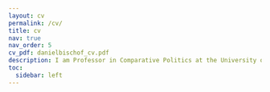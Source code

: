 ```yaml
---
layout: cv
permalink: /cv/
title: cv
nav: true
nav_order: 5
cv_pdf: danielbischof_cv.pdf
description: I am Professor in Comparative Politics at the University of Münster as well as tenured Associate Professor of Political Science at Aarhus University. Before that, I was a postdoc and Ambizione Grant Holder at the University of Zurich. I finished my Ph.D. studies at the University of Leicester graduating with an MA from the University of Bamberg. Born and raised in a small village close to Tübingen (Germany), I grew up in a political family, my mother was active in the local Social Democratic party while my grandfather was part of his municipality's council. Already in my teenage years, my interest in politics was not only sparked by my closer family being active in local politics but also by trying to understand the fascist past of my country and parts of my own family. This background also drives my research interest today, focusing on questions about political norms and radicalism mainly. 
toc:
  sidebar: left
---
```

